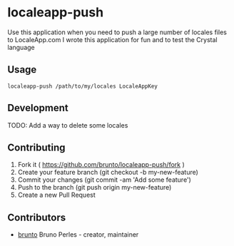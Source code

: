 # localeapp-push

Use this application when you need to push a large number of locales files to LocaleApp.com
I wrote this application for fun and to test the Crystal language


## Usage


```crystal
localeapp-push /path/to/my/locales LocaleAppKey
```


## Development

TODO: Add a way to delete some locales

## Contributing

1. Fork it ( https://github.com/brunto/localeapp-push/fork )
2. Create your feature branch (git checkout -b my-new-feature)
3. Commit your changes (git commit -am 'Add some feature')
4. Push to the branch (git push origin my-new-feature)
5. Create a new Pull Request

## Contributors

- [brunto](https://github.com/brunto) Bruno Perles - creator, maintainer
